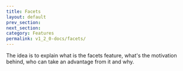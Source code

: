 ```yaml
---
title: Facets
layout: default
prev_section:
next_section:
category: Features
permalink: v1_2_0-docs/facets/
---
```

The idea is to explain what is the facets feature, what's the motivation behind, who can take an advantage from it and why.

